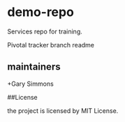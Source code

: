 # demo-repo
Services repo for training.

Pivotal tracker branch readme

## maintainers
+Gary Simmons

##License

the project is licensed by MIT License.